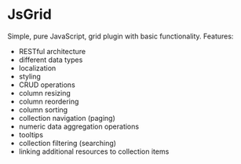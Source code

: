 # JsGrid
Simple, pure JavaScript, grid plugin with basic functionality.
Features:
 - RESTful architecture
 - different data types
 - localization
 - styling
 - CRUD operations
 - column resizing
 - column reordering
 - column sorting
 - collection navigation (paging)
 - numeric data aggregation operations
 - tooltips
 - collection filtering (searching)
 - linking additional resources to collection items
